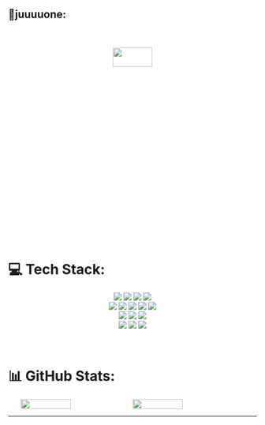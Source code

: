 ## 🐧juuuuone:
<br>
<div align="center">

<img src="https://github-readme-stats.vercel.app/api/top-langs/?username=juuuuone&theme=dark&hide_border=false&include_all_commits=true&count_private=true&layout=compact" style="width: 40%; height: 10%; margin-top: 20px;" />
</div>
<div>

# 💻 Tech Stack:

<div align="center">

<img src="https://img.shields.io/badge/C-A8B9CC?style=for-the-badge&logo=C&logoColor=white" />
<img src="https://img.shields.io/badge/C++-00599C?style=for-the-badge&logo=cplusplus&logoColor=white" />
<img src="https://img.shields.io/badge/PYTHON-3776AB?style=for-the-badge&logo=python&logoColor=white" />
<img src="https://img.shields.io/badge/JAVA-%23ED8B00?style=for-the-badge&logo=openjdk&logoColor=white" />
<br>
<img src="https://img.shields.io/badge/SPRINGBOOT-6DB33F?style=for-the-badge&logo=spring&logoColor=white" />
<img src="https://img.shields.io/badge/MYSQL-%2300000f?style=for-the-badge&logo=mysql&logoColor=white" />
<img src="https://img.shields.io/badge/GIT-fc6d26?style=for-the-badge&logo=git&logoColor=white" />
<img src="https://img.shields.io/badge/html5-E34F26?style=for-the-badge&logo=html5&logoColor=white" />
<img src="https://img.shields.io/badge/css3-1572B6?style=for-the-badge&logo=css3&logoColor=white" />

<br>
<img src="https://img.shields.io/badge/JavaScript-orange?style=for-the-badge&logo=javascript&logoColor=white" />
<img src="https://img.shields.io/badge/TypeSCript-blue?style=for-the-badge&logo=typescript&logoColor=white" />
<img src="https://img.shields.io/badge/react-green?style=for-the-badge&logo=react&logoColor=white" />
<br>
<img src="https://img.shields.io/badge/kotlin-7F52FF?style=for-the-badge&logo=kotlin&logoColor=white" />
<img src="https://img.shields.io/badge/android-34A853?style=for-the-badge&logo=android&logoColor=white" />
<img src="https://img.shields.io/badge/figma-F24E1E?style=for-the-badge&logo=figma&logoColor=white" />

</div>
<br>
<br>

# 📊 GitHub Stats:

<div style="display: flex; justify-content: center">

<img src="https://github-readme-streak-stats.herokuapp.com/?user=juuuuone&theme=dark&hide_border=false" style="width: 45%; margin-left: 10px" />


<img src="https://github-readme-stats.vercel.app/api?username=juuuuone&theme=dark&hide_border=false&include_all_commits=true&count_private=true" style="width: 45%; margin-right: 10px" />



</div>



---
